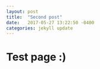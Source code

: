 ```yaml
---
layout: post
title:  "Second post"
date:   2017-05-27 13:22:50 -0400
categories: jekyll update
---
```


# Test page :)